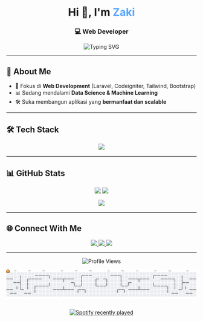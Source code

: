 <!-- Header dengan animasi teks -->
<h1 align="center">Hi 👋, I'm <span style="color:#58a6ff;">Zaki</span></h1>
<h3 align="center">💻 Web Developer </h3>

<p align="center">
  <img src="https://readme-typing-svg.herokuapp.com?font=Fira+Code&weight=500&size=20&pause=1000&color=58A6FF&center=true&vCenter=true&width=500&lines=Clean+Code+%7C+Problem+Solver;Always+Learning+New+Things;Building+Useful+and+Scalable+Apps" alt="Typing SVG" />
</p>

---

## 🚀 About Me

- 🎯 Fokus di **Web Development** (Laravel, Codeigniter, Tailwind, Bootstrap)
- 📊 Sedang mendalami **Data Science & Machine Learning**
- 🛠️ Suka membangun aplikasi yang **bermanfaat dan scalable**

---

## 🛠 Tech Stack

<p align="center">
  <img src="https://skillicons.dev/icons?i=php,laravel,js,python,cpp,mysql,git,linux,vscode&perline=8" />
</p>

---

## 📊 GitHub Stats

<p align="center">
  <img src="https://github-readme-stats.vercel.app/api?username=Jeksidotexe&show_icons=true&theme=tokyonight&hide_border=true" height="165"/>
  <img src="https://github-readme-streak-stats.herokuapp.com/?user=Jeksidotexe&theme=tokyonight&hide_border=true" height="165"/>
</p>

<p align="center">
  <img src="https://github-readme-stats.vercel.app/api/top-langs/?username=Jeksidotexe&layout=compact&theme=tokyonight&hide_border=true" height="165"/>
</p>

---

## 🌐 Connect With Me

<p align="center">
  <a href="https://www.linkedin.com/in/zaki-b71a67355?utm_source=share&utm_campaign=share_via&utm_content=profile&utm_medium=android_app" target="_blank">
    <img src="https://img.shields.io/badge/LinkedIn-0A66C2?style=for-the-badge&logo=linkedin&logoColor=white"/>
  </a>
  <a href="https://www.instagram.com/jeksi_17" target="_blank">
    <img src="https://img.shields.io/badge/Instagram-E4405F?style=for-the-badge&logo=instagram&logoColor=white"/>
  </a>
  <a href="mailto:zakiptk1@gmail.com" target="_blank">
    <img src="https://img.shields.io/badge/Email-DB4437?style=for-the-badge&logo=gmail&logoColor=white"/>
  </a>
</p>

---

<p align="center">
  <img src="https://komarev.com/ghpvc/?username=Jeksidotexe&style=flat-square&color=58a6ff" alt="Profile Views"/>
</p>

<picture>
  <source media="(prefers-color-scheme: dark)" srcset="https://raw.githubusercontent.com/Jeksidotexe/Jeksidotexe/output/pacman-contribution-graph-dark.svg">
  <source media="(prefers-color-scheme: light)" srcset="https://raw.githubusercontent.com/Jeksidotexe/Jeksidotexe/output/pacman-contribution-graph.svg">
  <img alt="pacman contribution graph" src="https://raw.githubusercontent.com/Jeksidotexe/Jeksidotexe/output/pacman-contribution-graph.svg">
</picture>

###

<div align="center">
  <a href="https://open.spotify.com/user/Jeksidotexe">
    <img src="https://spotify-recently-played-readme.vercel.app/api?user=31ymls5ndi2l3nkslomrvj2z2wby&unique={true|1|on|yes}" alt="Spotify recently played"  />
  </a>
</div>

###
